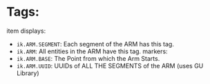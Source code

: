 # Tags:

item displays:
- `ik.ARM.SEGMENT`: Each segment of the ARM has this tag.
- `ik.ARM`: All entities in the ARM have this tag.
markers:
- `ik.ARM.BASE`: The Point from which the Arm Starts.
- `ik.ARM.UUID`: UUIDs of ALL THE SEGMENTS of the ARM (uses GU Library)
